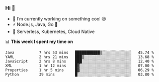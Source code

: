 ### Hi 👋

<!--
**nodejh/nodejh** is a ✨ _special_ ✨ repository because its `README.md` (this file) appears on your GitHub profile.

Here are some ideas to get you started:

- 🔭 I’m currently working on ...
- 🌱 I’m currently learning ...
- 👯 I’m looking to collaborate on ...
- 🤔 I’m looking for help with ...
- 💬 Ask me about ...
- 📫 How to reach me: ...
- 😄 Pronouns: ...
- ⚡ Fun fact: ...
-->

- 🔭 I’m currently working on something cool :wink:
- ⚡ Node.js, Java, Go :thought_balloon:
- 🤖 Serverless, Kubernetes, Cloud Native

📊 **This week I spent my time on**

<!--START_SECTION:waka-->

```text
Java           7 hrs 53 mins   ███████████▒░░░░░░░░░░░░░   45.74 %
YAML           2 hrs 21 mins   ███▒░░░░░░░░░░░░░░░░░░░░░   13.68 %
JavaScript     2 hrs 8 mins    ███░░░░░░░░░░░░░░░░░░░░░░   12.40 %
XML            1 hr 12 mins    █▓░░░░░░░░░░░░░░░░░░░░░░░   07.00 %
Properties     1 hr 5 mins     █▓░░░░░░░░░░░░░░░░░░░░░░░   06.29 %
Python         39 mins         █░░░░░░░░░░░░░░░░░░░░░░░░   03.80 %
```

<!--END_SECTION:waka-->


<!--
:traffic_light: **Visitors**

![visitors](https://visitor-badge.glitch.me/badge?page_id=nodejh.nodejh)
-->
